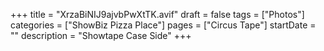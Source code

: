 +++
title = "XrzaBiNIJ9ajvbPwXtTK.avif"
draft = false
tags = ["Photos"]
categories = ["ShowBiz Pizza Place"]
pages = ["Circus Tape"]
startDate = ""
description = "Showtape Case Side"
+++
